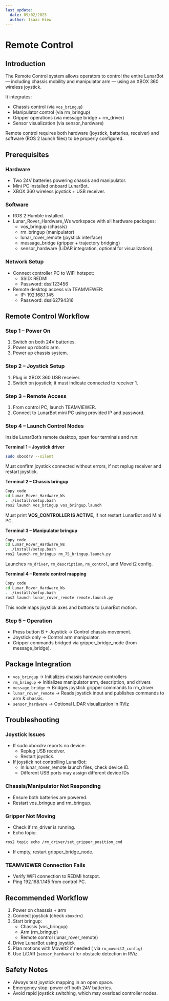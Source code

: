 ```yaml
---
last_update:
  date: 09/02/2025
  author: Isaac Hiew
---
```


# Remote Control

## Introduction
The Remote Control system allows operators to control the entire LunarBot — including chassis mobility and manipulator arm — using an XBOX 360 wireless joystick.

It integrates:
- Chassis control (via `vos_bringup`)
- Manipulator control (via rm_bringup)
- Gripper operations (via message bridge + rm_driver)
- Sensor visualization (via sensor_hardware)

Remote control requires both hardware (joystick, batteries, receiver) and software (ROS 2 launch files) to be properly configured.

## Prerequisites
### Hardware 
- Two 24V batteries powering chassis and manipulator.
- Mini PC installed onboard LunarBot.
- XBOX 360 wireless joystick + USB receiver.

### Software
- ROS 2 Humble installed.
- Lunar_Rover_Hardware_Ws workspace with all hardware packages:
    - vos_bringup (chassis)
    - rm_bringup (manipulator)
    - lunar_rover_remote (joystick interface)
    - message_bridge (gripper + trajectory bridging)
    - sensor_hardware (LiDAR integration, optional for visualization).

### Network Setup
- Connect controller PC to WiFi hotspot:
    - SSID: REDMI
    - Password: dssl123456
- Remote desktop access via TEAMVIEWER:
    - IP: 192.168.1.145
    - Password: dssl62794316

## Remote Control Workflow
### Step 1 – Power On
1. Switch on both 24V batteries.
2. Power up robotic arm.
3. Power up chassis system.

### Step 2 – Joystick Setup
1. Plug in XBOX 360 USB receiver.
2. Switch on joystick; it must indicate connected to receiver 1.

### Step 3 – Remote Access
1. From control PC, launch TEAMVIEWER.
2. Connect to LunarBot mini PC using provided IP and password.

### Step 4 – Launch Control Nodes
Inside LunarBot’s remote desktop, open four terminals and run:

**Terminal 1 – Joystick driver**
```bash
sudo xboxdrv --silent
```
Must confirm joystick connected without errors, if not replug receiver and restart joystick.

**Terminal 2 – Chassis bringup**
```bash
Copy code
cd Lunar_Rover_Hardware_Ws
. ./install/setup.bash
ros2 launch vos_bringup vos_bringup.launch
```
Must print **VOS_CONTROLLER IS ACTIVE**, if not restart LunarBot and Mini PC.

**Terminal 3 – Manipulator bringup**
```bash
Copy code
cd Lunar_Rover_Hardware_Ws
. ./install/setup.bash
ros2 launch rm_bringup rm_75_bringup.launch.py
```
Launches `rm_driver`, `rm_description`, `rm_control`, and MoveIt2 config.

**Terminal 4 – Remote control mapping**
```bash
Copy code
cd Lunar_Rover_Hardware_Ws
. ./install/setup.bash
ros2 launch lunar_rover_remote remote.launch.py
```
This node maps joystick axes and buttons to LunarBot motion.

### Step 5 – Operation
- Press button B + Joystick → Control chassis movement.
- Joystick only → Control arm manipulator.
- Gripper commands bridged via gripper_bridge_node (from message_bridge).

## Package Integration 
- `vos_bringup` → Initializes chassis hardware controllers
- `rm_bringup` → Initializes manipulator arm, description, and drivers
- `message_bridge` → Bridges joystick gripper commands to rm_driver
- `lunar_rover_remote` → Reads joystick input and publishes commands to arm & chassis.
- `sensor_hardware` → Optional LiDAR visualization in RViz

## Troubleshooting
### Joystick Issues
- If sudo xboxdrv reports no device:
    - Replug USB receiver.
    - Restart joystick.
- If joystick not controlling LunarBot:
    - In lunar_rover_remote launch files, check device ID.
    - Different USB ports may assign different device IDs

### Chassis/Manipulator Not Responding
- Ensure both batteries are powered.
- Restart vos_bringup and rm_bringup.

### Gripper Not Moving
- Check if rm_driver is running.
- Echo topic:
```bash
ros2 topic echo /rm_driver/set_gripper_position_cmd
```
- If empty, restart gripper_bridge_node.

### TEAMVIEWER Connection Fails
- Verify WiFi connection to REDMI hotspot.
- Ping 192.168.1.145 from control PC.

## Recommended Workflow
1. Power on chasssis + arm
2. Connect joystick (check `xboxdrv`)
3. Start bringup:
    - Chassis (vos_bringup)
    - Arm (rm_bringup)
    - Remote control (lunar_rover_remote)
4. Drive LunarBot using joystick
5. Plan motions with MoveIt2 if needed ( via `rm_moveit2_config`)
6. Use LiDAR (`sensor_hardware`) for obstacle detection in RViz.

## Safety Notes
- Always test joystick mapping in an open space.
- Emergency stop: power off both 24V batteries.
- Avoid rapid joystick switching, which may overload controller nodes.
